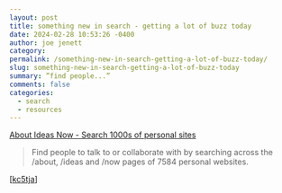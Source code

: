 ```yaml
---
layout: post
title: something new in search - getting a lot of buzz today
date: 2024-02-28 10:53:26 -0400
author: joe jenett
category: 
permalink: /something-new-in-search-getting-a-lot-of-buzz-today/
slug: something-new-in-search-getting-a-lot-of-buzz-today
summary: ”find people...”
comments: false
categories:
  - search
  - resources
---
```

<a title="About Ideas Now \- Search 1000s of personal sites" href="https://aboutideasnow.com/">About Ideas Now \- Search 1000s of personal sites</a>
<blockquote><p>Find people to talk to or collaborate with by searching across the /about, /ideas and /now pages of 7584 personal websites.</p></blockquote>
[<a href="https://pinboard.in/u:kc5tja">kc5tja</a>]

<a href="https://brid.gy/publish/mastodon"></a>